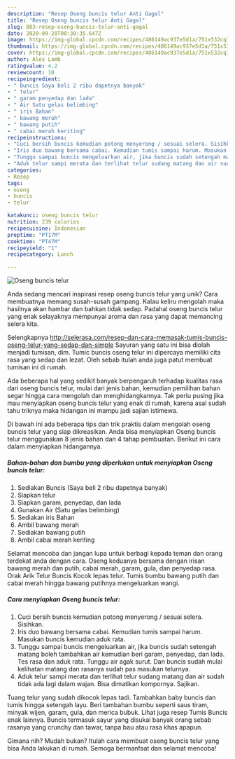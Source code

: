```yaml
---
description: "Resep Oseng buncis telur Anti Gagal"
title: "Resep Oseng buncis telur Anti Gagal"
slug: 883-resep-oseng-buncis-telur-anti-gagal
date: 2020-09-28T00:38:35.647Z
image: https://img-global.cpcdn.com/recipes/486149ac937e5d1a/751x532cq70/oseng-buncis-telur-foto-resep-utama.jpg
thumbnail: https://img-global.cpcdn.com/recipes/486149ac937e5d1a/751x532cq70/oseng-buncis-telur-foto-resep-utama.jpg
cover: https://img-global.cpcdn.com/recipes/486149ac937e5d1a/751x532cq70/oseng-buncis-telur-foto-resep-utama.jpg
author: Alex Lamb
ratingvalue: 4.2
reviewcount: 10
recipeingredient:
- " Buncis Saya beli 2 ribu dapetnya banyak"
- " telur"
- " garam penyedap dan lada"
- " Air Satu gelas belimbing"
- " iris Bahan"
- " bawang merah"
- " bawang putih"
- " cabai merah keriting"
recipeinstructions:
- "Cuci bersih buncis kemudian potong menyerong / sesuai selera. Sisihkan."
- "Iris duo bawang bersama cabai. Kemudian tumis sampai harum. Masukan buncis kemudian aduk rata."
- "Tunggu sampai buncis mengeluarkan air, jika buncis sudah setengah matang boleh tambahkan air kemudian beri garam, penyedap, dan lada. Tes rasa dan aduk rata. Tunggu air agak surut. Dan buncis sudah mulai kelihatan matang dan rasanya sudah pas masukan telurnya."
- "Aduk telur sampi merata dan terlihat telur sudang matang dan air sudah tidak ada lagi dalam wajan. Bisa dimatikan kompornya. Sajikan."
categories:
- Resep
tags:
- oseng
- buncis
- telur

katakunci: oseng buncis telur 
nutrition: 239 calories
recipecuisine: Indonesian
preptime: "PT17M"
cooktime: "PT47M"
recipeyield: "1"
recipecategory: Lunch

---
```



![Oseng buncis telur](https://img-global.cpcdn.com/recipes/486149ac937e5d1a/751x532cq70/oseng-buncis-telur-foto-resep-utama.jpg)

Anda sedang mencari inspirasi resep oseng buncis telur yang unik? Cara membuatnya memang susah-susah gampang. Kalau keliru mengolah maka hasilnya akan hambar dan bahkan tidak sedap. Padahal oseng buncis telur yang enak selayaknya mempunyai aroma dan rasa yang dapat memancing selera kita.

Selengkapnya http://selerasa.com/resep-dan-cara-memasak-tumis-buncis-oseng-telur-yang-sedap-dan-simple Sayuran yang satu ini bisa diolah menjadi tumisan, dim. Tumic buncis oseng telur ini dipercaya memiliki cita rasa yang sedap dan lezat. Oleh sebab itulah anda juga patut membuat tumisan ini di rumah.

Ada beberapa hal yang sedikit banyak berpengaruh terhadap kualitas rasa dari oseng buncis telur, mulai dari jenis bahan, kemudian pemilihan bahan segar hingga cara mengolah dan menghidangkannya. Tak perlu pusing jika mau menyiapkan oseng buncis telur yang enak di rumah, karena asal sudah tahu triknya maka hidangan ini mampu jadi sajian istimewa.


Di bawah ini ada beberapa tips dan trik praktis dalam mengolah oseng buncis telur yang siap dikreasikan. Anda bisa menyiapkan Oseng buncis telur menggunakan 8 jenis bahan dan 4 tahap pembuatan. Berikut ini cara dalam menyiapkan hidangannya.

<!--inarticleads1-->

##### Bahan-bahan dan bumbu yang diperlukan untuk menyiapkan Oseng buncis telur:

1. Sediakan  Buncis (Saya beli 2 ribu dapetnya banyak)
1. Siapkan  telur
1. Siapkan  garam, penyedap, dan lada
1. Gunakan  Air (Satu gelas belimbing)
1. Sediakan  iris Bahan
1. Ambil  bawang merah
1. Sediakan  bawang putih
1. Ambil  cabai merah keriting


Selamat mencoba dan jangan lupa untuk berbagi kepada teman dan orang terdekat anda dengan cara. Oseng keduanya bersama dengan irisan bawang merah dan putih, cabai merah, garam, gula, dan penyedap rasa. Orak Arik Telur Buncis Kocok lepas telur. Tumis bumbu bawang putih dan cabai merah hingga bawang putihnya mengeluarkan wangi. 

<!--inarticleads2-->

##### Cara menyiapkan Oseng buncis telur:

1. Cuci bersih buncis kemudian potong menyerong / sesuai selera. Sisihkan.
1. Iris duo bawang bersama cabai. Kemudian tumis sampai harum. Masukan buncis kemudian aduk rata.
1. Tunggu sampai buncis mengeluarkan air, jika buncis sudah setengah matang boleh tambahkan air kemudian beri garam, penyedap, dan lada. Tes rasa dan aduk rata. Tunggu air agak surut. Dan buncis sudah mulai kelihatan matang dan rasanya sudah pas masukan telurnya.
1. Aduk telur sampi merata dan terlihat telur sudang matang dan air sudah tidak ada lagi dalam wajan. Bisa dimatikan kompornya. Sajikan.


Tuang telur yang sudah dikocok lepas tadi. Tambahkan baby buncis dan tumis hingga setengah layu. Beri tambahan bumbu seperti saus tiram, minyak wijen, garam, gula, dan merica bubuk. Lihat juga resep Tumis Buncis enak lainnya. Buncis termasuk sayur yang disukai banyak orang sebab rasanya yang crunchy dan tawar, tanpa bau atau rasa khas apapun. 

Gimana nih? Mudah bukan? Itulah cara membuat oseng buncis telur yang bisa Anda lakukan di rumah. Semoga bermanfaat dan selamat mencoba!
